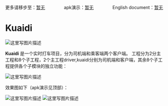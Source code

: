 更多请移步至：[暂无](http://blog.csdn.net/liaoinstan)  　　　　apk演示：[暂无](http://7xnfyf.com1.z0.glb.clouddn.com/library_version.apk)  　　　　English document：[暂无](https://github.com/liaoinstan/null)

Kuaidi
=====
![这里写图片描述](http://img.blog.csdn.net/20170206102041972?watermark/2/text/aHR0cDovL2Jsb2cuY3Nkbi5uZXQvbGlhb2luc3Rhbg==/font/5a6L5L2T/fontsize/400/fill/I0JBQkFCMA==/dissolve/70/gravity/SouthEast)

**Kuaidi** 是一个实时打车项目，分为司机端和乘客端两个客户端。
工程分为2分主工程和8个子工程，2个主工程driver,kuaidi分别为司机端和客户端，其余8个子工程提供各个子模块的独立功能：

![这里写图片描述](http://img.blog.csdn.net/20170206102735948?watermark/2/text/aHR0cDovL2Jsb2cuY3Nkbi5uZXQvbGlhb2luc3Rhbg==/font/5a6L5L2T/fontsize/400/fill/I0JBQkFCMA==/dissolve/70/gravity/SouthEast)

 效果图如下（apk演示见顶部）：
 
![这里写图片描述](http://img.blog.csdn.net/20170206103042753?watermark/2/text/aHR0cDovL2Jsb2cuY3Nkbi5uZXQvbGlhb2luc3Rhbg==/font/5a6L5L2T/fontsize/400/fill/I0JBQkFCMA==/dissolve/70/gravity/SouthEast) ![这里写图片描述](http://img.blog.csdn.net/20170206103056143?watermark/2/text/aHR0cDovL2Jsb2cuY3Nkbi5uZXQvbGlhb2luc3Rhbg==/font/5a6L5L2T/fontsize/400/fill/I0JBQkFCMA==/dissolve/70/gravity/SouthEast)
